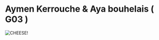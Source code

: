 # Aymen Kerrouche & Aya bouhelais ( G03 )

![CHEESE!](https://user-images.githubusercontent.com/92762767/210151238-2467e9f1-393d-4e6f-a44b-d93b3db917e5.png)
